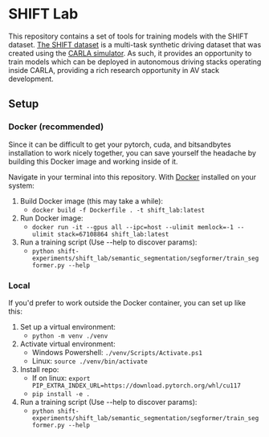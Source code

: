 # SHIFT Lab
This repository contains a set of tools for training models with the SHIFT dataset. [The SHIFT dataset](https://www.vis.xyz/shift/) is a multi-task synthetic driving dataset that was created using the [CARLA simulator](https://carla.org/). As such, it provides an opportunity to train models which can be deployed in autonomous driving stacks operating inside CARLA, providing a rich research opportunity in AV stack development.

## Setup
### Docker (recommended)
Since it can be difficult to get your pytorch, cuda, and bitsandbytes installation to work nicely together, you can save yourself the headache by building this Docker image and working inside of it.

Navigate in your terminal into this repository. With [Docker](https://www.docker.com/) installed on your system:
1. Build Docker image (this may take a while):
   - `docker build -f Dockerfile . -t shift_lab:latest`
2. Run Docker image:
   - `docker run -it --gpus all --ipc=host --ulimit memlock=-1 --ulimit stack=67108864 shift_lab:latest`
3. Run a training script (Use --help to discover params):
   - `python shift-experiments/shift_lab/semantic_segmentation/segformer/train_segformer.py --help`

### Local

If you'd prefer to work outside the Docker container, you can set up like this:
1. Set up a virtual environment:
   - `python -m venv ./venv`
2. Activate virtual environment:
   - Windows Powershell: `./venv/Scripts/Activate.ps1`
   - Linux: `source ./venv/bin/activate`
3. Install repo:
   - If on linux: `export PIP_EXTRA_INDEX_URL=https://download.pytorch.org/whl/cu117`
   - `pip install -e .`
4. Run a training script (Use --help to discover params):
   - `python shift-experiments/shift_lab/semantic_segmentation/segformer/train_segformer.py --help`